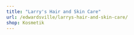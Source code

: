 ```yaml
---
title: "Larry's Hair and Skin Care"
url: /edwardsville/larrys-hair-and-skin-care/
shop: Kosmetik
---
```

